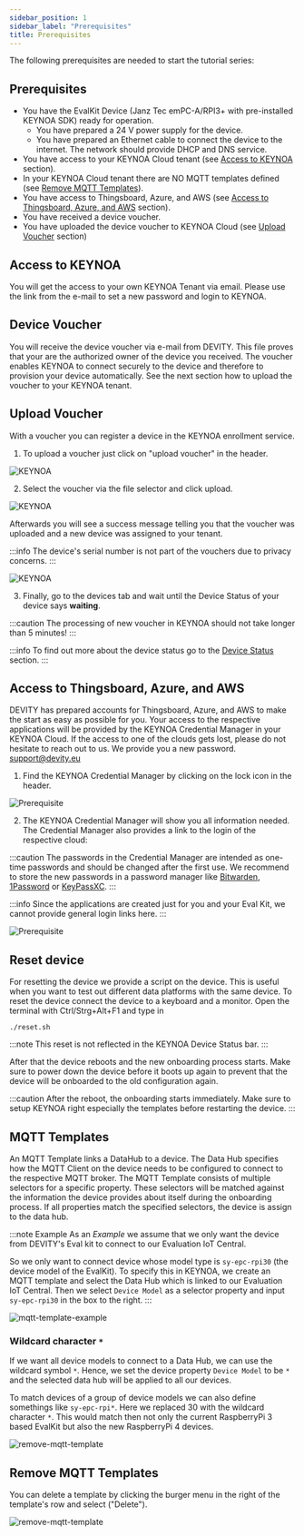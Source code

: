 ```yaml
---
sidebar_position: 1
sidebar_label: "Prerequisites"
title: Prerequisites
---
```

The following prerequisites are needed to start the tutorial series:

## Prerequisites

- You have the EvalKit Device (Janz Tec emPC-A/RPI3+ with pre-installed KEYNOA SDK) ready for operation.
    - You have prepared a 24 V power supply for the device.
    - You have prepared an Ethernet cable to connect the device to the internet. The network should provide DHCP and DNS service.
- You have access to your KEYNOA Cloud tenant (see [Access to KEYNOA](#access-to-keynoa) section).
- In your KEYNOA Cloud tenant there are NO MQTT templates defined (see [Remove MQTT Templates](#remove-mqtt-templates)).
- You have access to Thingsboard, Azure, and AWS (see [Access to Thingsboard, Azure, and AWS](#access-to-thingsboard-azure-and-aws) section).
- You have received a device voucher.
- You have uploaded the device voucher to KEYNOA Cloud (see [Upload Voucher](#upload-voucher) section)

## Access to KEYNOA
You will get the access to your own KEYNOA Tenant via email. Please use the link from the e-mail to set a new password and login to KEYNOA.

## Device Voucher
You will receive the device voucher via e-mail from DEVITY.
This file proves that your are the authorized owner of the device you received.
The voucher enables KEYNOA to connect securely to the device and therefore to provision your device automatically.
See the next section how to upload the voucher to your KEYNOA tenant.

## Upload Voucher
With a voucher you can register a device in the KEYNOA enrollment service.
1. To upload a voucher just click on "upload voucher" in the header.

![KEYNOA](/img/KEYNOA/upload-voucher.png)

2. Select the voucher via the file selector and click upload.

![KEYNOA](/img/KEYNOA/upload-voucher-2.png)

Afterwards you will see a success message telling you that the voucher was uploaded and a new device was assigned to your tenant.

:::info
The device's serial number is not part of the vouchers due to privacy concerns.
:::

![KEYNOA](/img/KEYNOA/upload-voucher-3.png)

3. Finally, go to the devices tab and wait until the Device Status of your device says **waiting**.

:::caution
The processing of new voucher in KEYNOA should not take longer than 5 minutes!
:::

:::info
To find out more about the device status go to the [Device Status](/Miscellaneous/device-status#device-status) section.
:::


## Access to Thingsboard, Azure, and AWS
DEVITY has prepared accounts for Thingsboard, Azure, and AWS to make the start as easy as possible for you.
Your access to the respective applications will be provided by the KEYNOA Credential Manager in your KEYNOA Cloud.
If the access to one of the clouds gets lost, please do not hesitate to reach out to us. We provide you a new password.
[support@devity.eu](mailto:support@devity.eu)

1. Find the KEYNOA Credential Manager by clicking on the lock icon in the header.

![Prerequisite](/img/Prerequisite/Credential-Manager-1.png)

2. The KEYNOA Credential Manager will show you all information needed.
The Credential Manager also provides a link to the login of the respective cloud:

:::caution
The passwords in the Credential Manager are intended as one-time passwords and should be changed after the first use.
We recommend to store the new passwords in a password manager like [Bitwarden](https://bitwarden.com), [1Password](https://1password.com) or [KeyPassXC](https://keepassxc.org/).
:::

:::info
Since the applications are created just for you and your Eval Kit, we cannot provide general login links here.
:::

![Prerequisite](/img/Prerequisite/Credential-Manager-2.png)


## Reset device

For resetting the device we provide a script on the device. This is useful when you want to test out different data platforms with the same device. To reset the device connect the device to a keyboard and a monitor. Open the terminal with Ctrl/Strg+Alt+F1 and type in 
    
    ./reset.sh

:::note
This reset is not reflected in the KEYNOA Device Status bar.
:::

After that the device reboots and the new onboarding process starts.
Make sure to power down the device before it boots up again to prevent that the device will be onboarded to the old configuration again.

:::caution
After the reboot, the onboarding starts immediately.
Make sure to setup KEYNOA right especially the templates before restarting the device.
:::

## MQTT Templates

An MQTT Template links a DataHub to a device.
The Data Hub specifies how the MQTT Client on the device needs to be configured to connect to the respective MQTT broker.
The MQTT Template consists of multiple selectors for a specific property.
These selectors will be matched against the information the device provides about itself during the onboarding process. 
If all properties match the specified selectors, the device is assign to the data hub.

:::note Example
As an *Example* we assume that we only want the device from DEVITY's Eval kit to connect to our Evaluation IoT Central.

So we only want to connect device whose model type is `sy-epc-rpi30` (the device model of the EvalKit).
To specify this in KEYNOA, we create an MQTT template and select the Data Hub which is linked to our Evaluation IoT Central.
Then we select `Device Model` as a selector property and input `sy-epc-rpi30` in the box to the right.
:::

![mqtt-template-example](/img/KEYNOA/mqtt-template-concept.png)

### Wildcard character `*`
If we want all device models to connect to a Data Hub, we can use the wildcard symbol `*`.
Hence, we set the device property `Device Model` to be `*` and the selected data hub will be applied to all our devices.

To match devices of a group of device models we can also define somethings like `sy-epc-rpi*`.
Here we replaced 30 with the wildcard character `*`.
This would match then not only the current RaspberryPi 3 based EvalKit but also the new RaspberryPi 4 devices.

![remove-mqtt-template](/img/KEYNOA/MQTT-template-device-model.png)

## Remove MQTT Templates
You can delete a template by clicking the burger menu in the right of the template's row and select ("Delete").


![remove-mqtt-template](/img/KEYNOA/MQTT-template-delete.png)